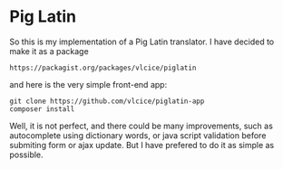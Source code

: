 # Pig Latin

So this is my implementation of a Pig Latin translator. 
I have decided to make it as a package 

```
https://packagist.org/packages/vlcice/piglatin
```

and here is the very simple front-end app:


```
git clone https://github.com/vlcice/piglatin-app
composer install
```  

Well, it is not perfect, and there could be many improvements, such as autocomplete using dictionary words, 
or java script validation before submiting form or ajax update. But I have prefered to do it as simple 
as possible. 
 
